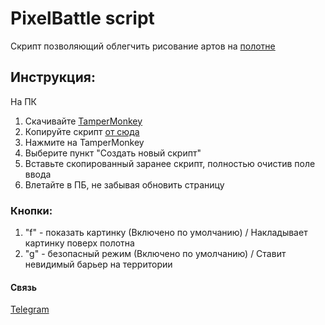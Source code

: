 # PixelBattle script
Скрипт позволяющий облегчить рисование артов на  <a href="https://twitch.tv/place" target="_blank">полотне</a>

## Инструкция:

На ПК

1. Скачивайте <a href="https://chrome.google.com/webstore/detail/tampermonkey/dhdgffkkebhmkfjojejmpbldmpobfkfo?hl=ru" target="_blank">TamperMonkey</a>
2. Копируйте скрипт <a href="https://pastebin.com/BQTn9Tsk" target="_blank">от сюда</a>
3. Нажмите на TamperMonkey
4. Выберите пункт "Создать новый скрипт"
5. Вставьте скопированный заранее скрипт, полностью очистив поле ввода
6. Влетайте в ПБ, не забывая обновить страницу</h4>

### Кнопки:
1. "f" - показать картинку (Включено по умолчанию) / Накладывает картинку поверх полотна
2. "g" - безопасный режим (Включено по умолчанию) / Ставит невидимый барьер на территории

#### Связь
[Telegram](https://t.me/cheykovsky) 
